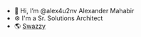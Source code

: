 - 👋 Hi, I’m @alex4u2nv Alexander Mahabir
- :gear:	 I'm a Sr. Solutions Architect
- :earth_americas:	 [Swazzy](https://swazzy.com)


<!---
alex4u2nv/alex4u2nv is a ✨ special ✨ repository because its `README.md` (this file) appears on your GitHub profile.
You can click the Preview link to take a look at your changes.
--->

